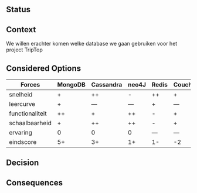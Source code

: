 ## Status

## Context

We willen erachter komen welke database we gaan gebruiken voor het project TripTop

## Considered Options

| Forces | MongoDB | Cassandra | neo4J | Redis | Couchbase | SQL |
| --- | --- | --- | --- | --- | --- | --- |
| snelheid | + | ++ | - | ++ | + | - |
| leercurve | + | — | — | + | — | ++ |
| functionaliteit | ++ | + | ++ | - | + | ++ |
| schaalbaarheid | + | ++ | ++ | - | + | - |
| ervaring | 0 | 0 | 0 | — | — | ++ |
| eindscore | 5+ | 3+ | 1+ | 1- | -2 | 4+ |

## Decision

## Consequences
